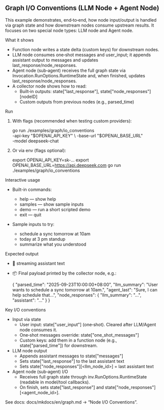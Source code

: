## Graph I/O Conventions (LLM Node + Agent Node)

This example demonstrates, end‑to‑end, how node input/output is handled via graph state and how downstream nodes consume upstream results. It focuses on two special node types: LLM node and Agent node.

What it shows

- Function node writes a state delta (custom keys) for downstream nodes.
- LLM node consumes one‑shot messages and user_input; it appends assistant output to messages and updates last_response/node_responses.
- Agent node (sub‑agent) receives the full graph state via Invocation.RunOptions.RuntimeState and, when finished, updates last_response/node_responses.
- A collector node shows how to read:
  - Built‑in outputs: state["last_response"], state["node_responses"][nodeID]
  - Custom outputs from previous nodes (e.g., parsed_time)

Run

1) With flags (recommended when testing custom providers):

   go run ./examples/graph/io_conventions \
     -api-key "$OPENAI_API_KEY" \
     -base-url "$OPENAI_BASE_URL" \
     -model deepseek-chat

2) Or via env (flags optional):

   export OPENAI_API_KEY=sk-...
   export OPENAI_BASE_URL=https://api.deepseek.com
   go run ./examples/graph/io_conventions

Interactive usage

- Built-in commands:
  - help     — show help
  - samples  — show sample inputs
  - demo     — run a short scripted demo
  - exit     — quit

- Sample inputs to try:
  - schedule a sync tomorrow at 10am
  - today at 3 pm standup
  - summarize what you understood

Expected output

- 💬 streaming assistant text
- 📦 Final payload printed by the collector node, e.g.:

  {
    "parsed_time": "2025-09-23T10:00:00+08:00",
    "llm_summary": "User wants to schedule a sync tomorrow at 10am.",
    "agent_last":  "Sure, I can help schedule that...",
    "node_responses": { "llm_summary": "...", "assistant": "..." }
  }

Key I/O conventions

- Input via state
  - User input: state["user_input"] (one‑shot). Cleared after LLM/Agent node consumes it.
  - One‑shot messages override: state["one_shot_messages"]
  - Custom keys: add them in a function node (e.g., state["parsed_time"]) for downstream.
- LLM node output
  - Appends assistant messages to state["messages"]
  - Sets state["last_response"] to the last assistant text
  - Sets state["node_responses"][<llm_node_id>] = last assistant text
- Agent node (sub‑agent) I/O
  - Receives full graph state through inv.RunOptions.RuntimeState (readable in model/tool callbacks).
  - On finish, sets state["last_response"] and state["node_responses"][<agent_node_id>].

See docs: docs/mkdocs/en/graph.md → “Node I/O Conventions”.
